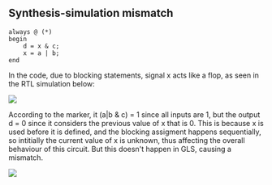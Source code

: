 ## Synthesis-simulation mismatch

```
always @ (*)
begin
	d = x & c;
	x = a | b;
end
```

In the code, due to blocking statements, signal x acts like a flop, as seen in the RTL simulation below:

![](/images/bcaveat_sim.png)

According to the marker, it (a|b & c) = 1 since all inputs are 1, but the output d = 0 since it considers the previous value of x that is 0. This is because x is used before it is defined, and the blocking assigment happens sequentially, so intitially the current value of x is unknown, thus affecting the overall behaviour of this circuit.
But this doesn't happen in GLS, causing a mismatch.

![](/images/bcaveat_gls.png)
